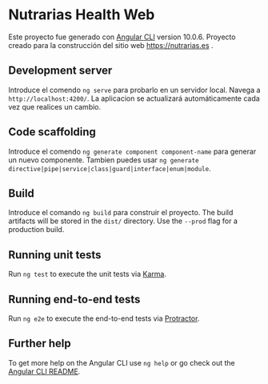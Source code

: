# Nutrarias Health Web

Este proyecto fue generado con [Angular CLI](https://github.com/angular/angular-cli) version 10.0.6.
Proyecto creado para la construcción del sitio web https://nutrarias.es .

## Development server

Introduce el comendo `ng serve` para probarlo en un servidor local. Navega a  `http://localhost:4200/`. La aplicacion se actualizará automáticamente cada vez que realices un cambio.

## Code scaffolding

Introduce el comendo `ng generate component component-name` para generar un nuevo componente. Tambien puedes usar `ng generate directive|pipe|service|class|guard|interface|enum|module`.

## Build

Introduce el comando `ng build` para construir el proyecto. The build artifacts will be stored in the `dist/` directory. Use the `--prod` flag for a production build.

## Running unit tests

Run `ng test` to execute the unit tests via [Karma](https://karma-runner.github.io).

## Running end-to-end tests

Run `ng e2e` to execute the end-to-end tests via [Protractor](http://www.protractortest.org/).

## Further help

To get more help on the Angular CLI use `ng help` or go check out the [Angular CLI README](https://github.com/angular/angular-cli/blob/master/README.md).
